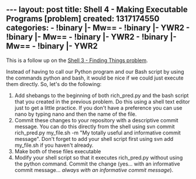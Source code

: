 --- layout: post title: Shell 4 - Making Executable Programs [problem]
created: 1317174550 categories: - !binary |- Mw== - !binary |- YWR2 -
!binary |- Mw== - !binary |- YWR2 - !binary |- Mw== - !binary |- YWR2
---

This is a follow up on the [Shell 3 - Finding Things
problem](shell-3-finding-things-problem).

Instead of having to call our Python program and our Bash script by
using the commands python and bash, it would be nice if we could just
execute them directly. So, let's do the following:

1.  Add shebangs to the beginning of both rich\_pred.py and the bash
    script that you created in the previous problem. Do this using a
    shell text editor just to get a little practice. If you don't have a
    preference you can use nano by typing nano and then the name of the
    file.
2.  Commit these changes to your repository with a descriptive commit
    message. You can do this directly from the shell using svn commit
    rich\_pred.py my\_file.sh -m "My totally useful and informative
    commit message". Don't forget to add your shell script first using
    svn add my\_file.sh if you haven't already.
3.  Make both of these files executable
4.  Modify your shell script so that it executes rich\_pred.py without
    using the python command. Commit the change (yes... with an
    informative commit message... *always with an informative commit
    message*).

